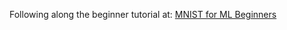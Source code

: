 Following along the beginner tutorial at:
[MNIST for ML Beginners](https://www.tensorflow.org/versions/r0.10/tutorials/mnist/beginners/index.html)
